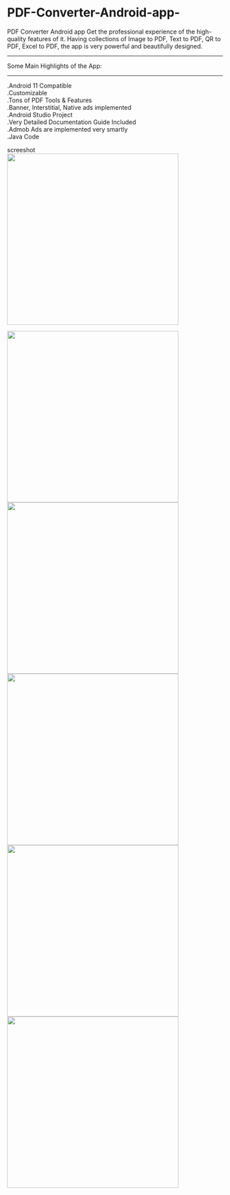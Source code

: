 # PDF-Converter-Android-app-
PDF Converter Android app Get the professional experience of the high-quality features of it. Having collections of Image to PDF, Text to PDF, QR to PDF, Excel to PDF, the app is very powerful and beautifully designed.<br>
_________________________________________
Some Main Highlights of the App:<br>
_________________________________________
.Android 11 Compatible<br>
.Customizable<br>
.Tons of PDF Tools & Features<br>
.Banner, Interstitial, Native ads implemented<br>
.Android Studio Project<br>
.Very Detailed Documentation Guide Included<br>
.Admob Ads are implemented very smartly<br>
.Java Code<br>

screeshot<br>
<img src="https://github.com/pepelawycliffe/PDF-Converter-Android-app-/blob/main/screenshots/1.jpg" width="400"><br>
<!-- https://github.com/pepelawycliffe/PDF-Converter-Android-app-/blob/main/screenshots/1.jpg -->
<img src="https://github.com/pepelawycliffe/PDF-Converter-Android-app-/blob/main/screenshots/2.jpg" width="400"><br>
<img src="https://github.com/pepelawycliffe/PDF-Converter-Android-app-/blob/main/screenshots/3.jpg" width="400"><br>
<img src="https://github.com/pepelawycliffe/PDF-Converter-Android-app-/blob/main/screenshots/4.jpg" width="400"><br>
<img src="https://github.com/pepelawycliffe/PDF-Converter-Android-app-/blob/main/screenshots/5.jpg" width="400"><br>
<img src="https://github.com/pepelawycliffe/PDF-Converter-Android-app-/blob/main/screenshots/6.jpg" width="400"><br>
 
